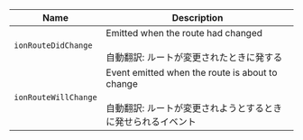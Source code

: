 
| Name | Description |
| --- | --- |
| `ionRouteDidChange` | Emitted when the route had changed<br /><br />自動翻訳: ルートが変更されたときに発する |
| `ionRouteWillChange` | Event emitted when the route is about to change<br /><br />自動翻訳: ルートが変更されようとするときに発せられるイベント |

